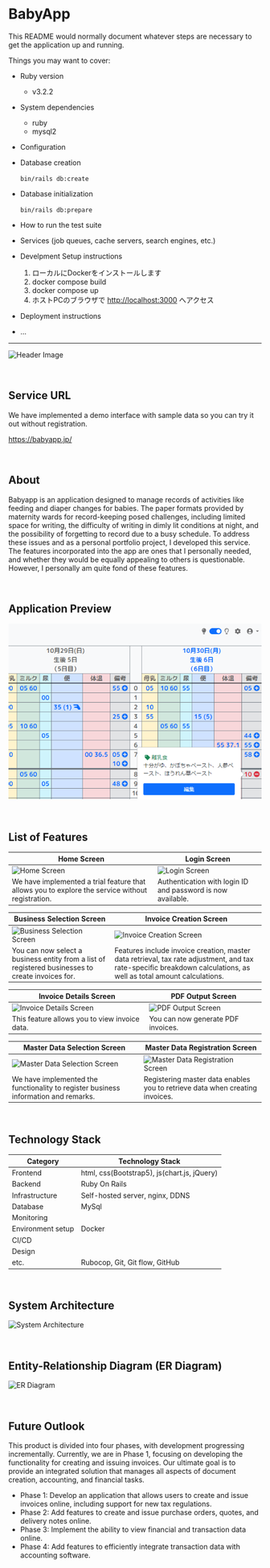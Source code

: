 # BabyApp

This README would normally document whatever steps are necessary to get the
application up and running.

Things you may want to cover:

* Ruby version
  - v3.2.2

* System dependencies
  - ruby
  - mysql2

* Configuration

* Database creation

  `bin/rails db:create`

* Database initialization

  `bin/rails db:prepare`

* How to run the test suite

* Services (job queues, cache servers, search engines, etc.)

* Develpment Setup instructions

  1. ローカルにDockerをインストールします
  1. docker compose build
  1. docker compose up
  1. ホストPCのブラウザで <http://localhost:3000> へアクセス

* Deployment instructions


* ...

---

![Header Image](/docs/img/header/header.png)

<br />

## Service URL

We have implemented a demo interface with sample data so you can try it out without registration.

https://babyapp.jp/

<br />

## About

Babyapp is an application designed to manage records of activities like feeding and diaper changes for babies. The paper formats provided by maternity wards for record-keeping posed challenges, including limited space for writing, the difficulty of writing in dimly lit conditions at night, and the possibility of forgetting to record due to a busy schedule. To address these issues and as a personal portfolio project, I developed this service. The features incorporated into the app are ones that I personally needed, and whether they would be equally appealing to others is questionable. However, I personally am quite fond of these features.

<br />

## Application Preview
![Application Preview](app/assets/images/babyapp_ss.png)

<br />

## List of Features
| Home Screen | Login Screen |
| ---- | ---- |
| ![Home Screen](/docs/img/app-view/welcome_1.1.png) | ![Login Screen](/docs/img/app-view/login_1.1.png) |
| We have implemented a trial feature that allows you to explore the service without registration. | Authentication with login ID and password is now available. |

| Business Selection Screen | Invoice Creation Screen |
| ---- | ---- |
| ![Business Selection Screen](/docs/img/app-view/select-business_1.1.png) | ![Invoice Creation Screen](/docs/img/app-view/create-invoice_1.1.png) |
| You can now select a business entity from a list of registered businesses to create invoices for. | Features include invoice creation, master data retrieval, tax rate adjustment, and tax rate-specific breakdown calculations, as well as total amount calculations. |

| Invoice Details Screen | PDF Output Screen |
| ---- | ---- |
| ![Invoice Details Screen](/docs/img/app-view/invoice-detail_1.1.png) | ![PDF Output Screen](/docs/img/app-view/print-invoice_1.1.png) |
| This feature allows you to view invoice data. | You can now generate PDF invoices. |

| Master Data Selection Screen | Master Data Registration Screen |
| ---- | ---- |
| ![Master Data Selection Screen](/docs/img/app-view/select-master_1.1.png) | ![Master Data Registration Screen](/docs/img/app-view/master-register-form_1.1.png) |
| We have implemented the functionality to register business information and remarks. | Registering master data enables you to retrieve data when creating invoices. |

<br />

## Technology Stack

| Category          | Technology Stack                                     |
| ----------------- | --------------------------------------------------   |
| Frontend          | html, css(Bootstrap5), js(chart.js, jQuery)                       |
| Backend           | Ruby On Rails                           |
| Infrastructure    | Self-hosted server, nginx, DDNS                         |
| Database          | MySql                                           |
| Monitoring        |                                   |
| Environment setup | Docker                                               |
| CI/CD             |                                        |
| Design            |                                          |
| etc.              | Rubocop, Git, Git flow, GitHub |

<br />

## System Architecture

![System Architecture](/docs/img/system-architecture/system-architecture_1.1.png)

<br />

## Entity-Relationship Diagram (ER Diagram)

![ER Diagram](/docs/img/entity-relationship-diagram/entity-relationship-diagram_1.6.png)

<br />

## Future Outlook

This product is divided into four phases, with development progressing incrementally. Currently, we are in Phase 1, focusing on developing the functionality for creating and issuing invoices. Our ultimate goal is to provide an integrated solution that manages all aspects of document creation, accounting, and financial tasks.

- Phase 1: Develop an application that allows users to create and issue invoices online, including support for new tax regulations.
- Phase 2: Add features to create and issue purchase orders, quotes, and delivery notes online.
- Phase 3: Implement the ability to view financial and transaction data online.
- Phase 4: Add features to efficiently integrate transaction data with accounting software.
